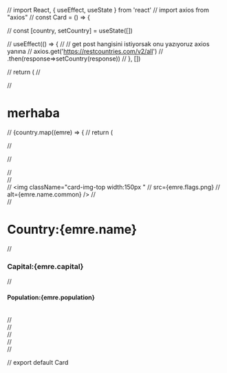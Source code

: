 // import React, { useEffect, useState } from 'react'
// import axios from "axios"
// const Card = () => {

// const [country, setCountry] = useState([])

// useEffect(() => {
//   // get post hangisini istiyorsak onu yazıyoruz axios yanına
//   axios.get('https://restcountries.com/v2/all')
//   .then(response=>setCountry(response))
// }, [])


//   return (
//     <div>
//       <h1>merhaba</h1>
//       {country.map((emre) => {
//         return (
          
//            <div  key={emre.name} className="container mt-3">
          
//           <div className="map" >
//           <div className="container d-flex  mt-3" >
//               <div className="card">
//                   <img className="card-img-top  width:150px "
//                       src={emre.flags.png} 
//                       alt={emre.name.common} />
//                   <div className="card-body ">
//                       <h1 className="card-title">Country:{emre.name} </h1>
//                       <h3 className="card-text">Capital:{emre.capital} </h3>
//                       <h4 className="card-text">Population:{emre.population}</h4>                      
//                   </div>
//               </div>
//           </div>
//           </div>
//           </div>
     
              


// export default Card

